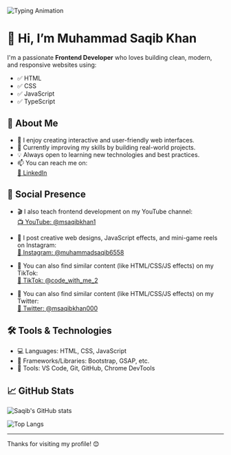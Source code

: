 ![Typing Animation](https://readme-typing-svg.demolab.com?font=Fira+Code&size=24&pause=1000&color=green&center=true&vCenter=true&width=435&lines=Hi+I'm+Muhammad+Saqib+Khan;Frontend+Developer;I+build+cool+websites!)
# 👋 Hi, I’m Muhammad Saqib Khan

I'm a passionate **Frontend Developer** who loves building clean, modern, and responsive websites using:

- ✅ HTML  
- ✅ CSS  
- ✅ JavaScript  
- ✅ TypeScript 

## 🚀 About Me

- 🔭 I enjoy creating interactive and user-friendly web interfaces.  
- 🌱 Currently improving my skills by building real-world projects.  
- 💡 Always open to learning new technologies and best practices.  
- 📫 You can reach me on:  
  [💼 LinkedIn](https://www.linkedin.com/in/m-saqib-khan-a64972338/)  

## 🎥 Social Presence

- 🎬 I also teach frontend development on my YouTube channel:  
  [📺 YouTube: @msaqibkhan1](https://www.youtube.com/@msaqibkhan1)

- 📱 I post creative web designs, JavaScript effects, and mini-game reels on Instagram:  
  [📸 Instagram: @muhammadsaqib6558](https://www.instagram.com/muhammadsaqib6558?igsh=MTA0MXhna3VkbGJvZA==)

- 🎯 You can also find similar content (like HTML/CSS/JS effects) on my TikTok:  
  [🎵 TikTok: @code_with_me_2](https://www.tiktok.com/@code_with_me_2?_t=ZN-8wp2VzybzYk&_r=1)
  
- 🎯 You can also find similar content (like HTML/CSS/JS effects) on my Twitter:  
  [🎵 Twitter: @msaqibkhan000](https://x.com/msaqibkhan000)

## 🛠️ Tools & Technologies

- 💻 Languages: HTML, CSS, JavaScript  
- 🧩 Frameworks/Libraries: Bootstrap, GSAP, etc.  
- 🔧 Tools: VS Code, Git, GitHub, Chrome DevTools  

## 📈 GitHub Stats

![Saqib's GitHub stats](https://github-readme-stats.vercel.app/api?username=SaqibKhan000&show_icons=true&theme=radical)

![Top Langs](https://github-readme-stats.vercel.app/api/top-langs/?username=SaqibKhan000&layout=compact&theme=radical)

---

Thanks for visiting my profile! 😊
